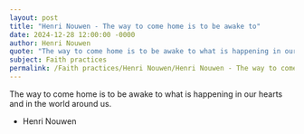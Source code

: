 ```yaml
---
layout: post
title: "Henri Nouwen - The way to come home is to be awake to"
date: 2024-12-28 12:00:00 -0000
author: Henri Nouwen
quote: "The way to come home is to be awake to what is happening in our hearts and in the world around us."
subject: Faith practices
permalink: /Faith practices/Henri Nouwen/Henri Nouwen - The way to come home is to be awake to
---
```


The way to come home is to be awake to what is happening in our hearts and in the world around us.

- Henri Nouwen
